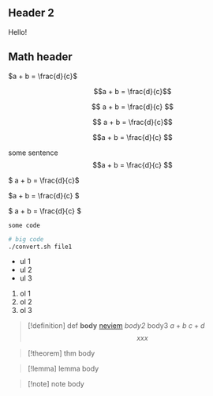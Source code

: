 
## Header 2
Hello!

## Math header
$a + b = \frac{d}{c}$

$$a + b = \frac{d}{c}$$

$$ a + b = \frac{d}{c} $$

$$ a + b = \frac{d}{c}$$

$$a + b = \frac{d}{c} $$

some sentence $$a + b = \frac{d}{c} $$

$ a + b = \frac{d}{c}$

$a + b = \frac{d}{c} $

$ a + b = \frac{d}{c} $


`some code`


```bash
# big code
./convert.sh file1
```

- ul 1
- ul 2
- ul 3

1. ol 1
2. ol 2
3. ol 3


> [!definition] def
> **body** [neviem](xxx) *body2* body3 $a+b$ $c+d$ 
> $$xxx$$

> [!theorem] thm
> body


> [!lemma] lemma
> body


> [!note] note
> body